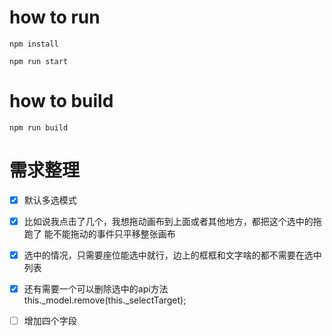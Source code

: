 # how to run
`npm install`

`npm run start`

# how to build

`npm run build`


# 需求整理
- [x] 默认多选模式
- [x] 比如说我点击了几个，我想拖动画布到上面或者其他地方，都把这个选中的拖跑了 能不能拖动的事件只平移整张画布
- [x] 选中的情况，只需要座位能选中就行，边上的框框和文字啥的都不需要在选中列表
- [x] 还有需要一个可以删除选中的api方法  this._model.remove(this._selectTarget);
- [ ] 增加四个字段
                   